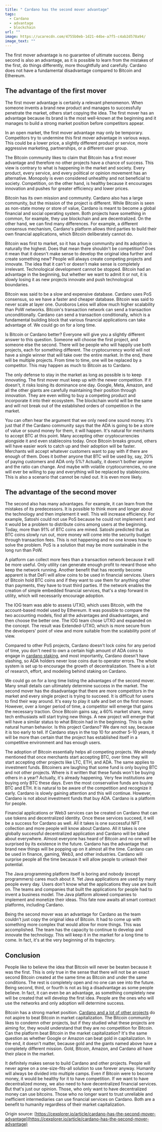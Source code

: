 ```yaml
---
title: " Cardano has the second mover advantage"
tags:
  - Cardano
  - advantage
  - blockchain
url: ""
image: https://ucarecdn.com/4755b0eb-1d21-44be-a7f5-c4ab2d578a94/
image_text: ""
---
```


The first mover advantage is no guarantee of ultimate success. Being second is also an advantage, as it is possible to learn from the mistakes of the first, do things differently, more thoughtfully and carefully. Cardano does not have a fundamental disadvantage compared to Bitcoin and Ethereum.

## The advantage of the first mover

The first mover advantage is certainly a relevant phenomenon. When someone invents a brand new product and manages to successfully penetrate the market, others start copying the idea. The first mover has an advantage because its brand is the most well-known at the beginning and it manages to build a strong market position before competitors appear.

In an open market, the first mover advantage may only be temporary. Competitors try to undermine this first mover advantage in various ways. This could be a lower price, a slightly different product or service, more aggressive marketing, partnerships, or a different user group.

The Bitcoin community likes to claim that Bitcoin has a first mover advantage and therefore no other projects have a chance of success. This view is contrary to what is happening in the market and society. Every product, every service, and every political or opinion movement has an alternative. Monopoly is even considered unhealthy and not beneficial to society. Competition, on the other hand, is healthy because it encourages innovation and pushes for greater efficiency and lower prices.

Bitcoin has its own mission and community. Cardano also has a large community, but the mission of the project is different. While Bitcoin is seen as non-state money or store of value, Cardano is meant to become a global financial and social operating system. Both projects have something in common, for example, they use blockchain and are decentralized. On the other hand, we can find many differences. For example, a different consensus mechanism, Cardano's platform allows third parties to build their own financial applications, which Bitcoin deliberately cannot do.

Bitcoin was first to market, so it has a huge community and its adoption is naturally the highest. Does that mean there shouldn't be competition? Does it mean that it doesn't make sense to develop the original idea further and create something new? People will always create competing projects and innovate. The idea that it can't or doesn't make sense is completely irrelevant. Technological development cannot be stopped. Bitcoin had an advantage in the beginning, but whether we want to admit it or not, it is slowly losing it as new projects innovate and push technological boundaries.

Bitcoin was said to be a slow and expensive database. Cardano uses PoS consensus, so we have a faster and cheaper database. Bitcoin was said to never scale at layer one. Ouroboros Leios will allow much higher scalability than PoW networks. Bitcoin's transaction network can send a transaction unconditionally. Cardano can send a transaction conditionally, which is a fundamental building block that various financial applications can take advantage of. We could go on for a long time.

Is Bitcoin or Cardano better? Everyone will give you a slightly different answer to this question. Someone will choose the first project, and someone else the second. There will be people who will happily use both projects, each for something different. The cryptocurrency world will not have a single winner that will take over the entire market. In the end, there will be multiple projects. From time to time, one will be replaced by a competitor. This may happen as much to Bitcoin as to Cardano.

The only defense to stay in the market as long as possible is to keep innovating. The first mover must keep up with the newer competition. If it doesn't, it risks losing its dominance one day. Google, Meta, Amazon, and all the other giants are carefully maintaining their position through innovation. They are even willing to buy a competing product and incorporate it into their ecosystem. The blockchain world will be the same and will not break out of the established orders of competition in the market.

You can often hear the argument that we only need one sound money. It's just that if the Cardano community says that the ADA is going to be a store of value or sound money for them, it will happen. It's natural for merchants to accept BTC at this point. Many accepting other cryptocurrencies alongside it and even stablecoins today. Once Bitcoin breaks ground, others will have easier work to catch up and their adoption will be faster. Merchants will accept whatever customers want to pay with if there are enough of them. Does it bother anyone that BTC will be used by, say, 20% of paying customers and ADA only 5%? Actually, it doesn't bother anyone and the ratio can change. And maybe with volatile cryptocurrencies, no one will ever be willing to pay and everything will be replaced by stablecoins. This is also a scenario that cannot be ruled out. It is even more likely.

## The advantage of the second mover

The second also has many advantages. For example, it can learn from the mistakes of its predecessors. It is possible to think more and longer about the technology and then implement it well. This will increase efficiency. For example, Satoshi could not use PoS because he could not implement it and it would be a problem to distribute coins among users at the beginning. Today, more than 91% of BTC coins are mined. Satoshi predicted that as BTC coins slowly run out, more money will come into the security budget through transaction fees. This is not happening and no one knows how to solve the problem. PoS is a solution that may be more sustainable in the long run than PoW.

A platform can collect more fees than a transaction network because it will be more useful. Only utility can generate enough profit to reward those who keep the network running. Another benefit that has recently become apparent is that DeFi will allow coins to be used in financial services. Users of Bitcoin hold BTC coins and if they want to use them for anything other than payments, they have to trust third parties. If the network enables the creation of simple embedded financial services, that's a step forward in utility, which will necessarily encourage adoption.

The IOG team was able to assess UTXO, which uses Bitcoin, with the account-based model used by Ethereum. It was possible to compare the two accounting models, find all the advantages and disadvantages, and then choose the better one. The IOG team chose UTXO and expanded on the concept. The result was Extended-UTXO, which is more secure from the developers' point of view and more suitable from the scalability point of view.

Compared to other PoS projects, Cardano doesn't lock coins for any period of time, you don't need to own a certain high amount of ADA coins to engage in [cardano staking](https://cexplorer.io/pool), and most importantly, Cardano doesn't have slashing, so ADA holders never lose coins due to operator errors. The whole system is set up to encourage the growth of decentralization. There is a lot of research, effort, and modeling behind staking on Cardano.

We could go on for a long time listing the advantages of the second mover. Many small details can ultimately determine success in the market. The second mover has the disadvantage that there are more competitors in the market and every single project is trying to succeed. It is difficult for users to find their way around. It's easy to play it safe and bet on the first mover. However, over a longer period of time, a competitor will emerge that gains the necessary traction. Once Bitcoin gains say, a 60% market share, many tech enthusiasts will start trying new things. A new project will emerge that will have a similar status to what Bitcoin had in the beginning. This is quite natural human behavior. Is this project Cardano? We dare not say, because it is too early to tell. If Cardano stays in the top 10 for another 5–10 years, it will be more than certain that the project has established itself in a competitive environment and has enough users.

The adoption of Bitcoin essentially helps all competing projects. We already mentioned that once merchants start accepting BTC, over time they will start accepting other projects like LTC, ETH, and ADA. The same applies to investment funds. Bitcoiners are laughing that some fund is only buying BTC and not other projects. Where is it written that these funds won't be buying others in a year? Actually, it's already happening. Very few institutions are buying only BTC these days. Even the most conservative funds are buying BTC and ETH. It is natural to be aware of the competition and recognize it early. Cardano is slowly gaining attention and this will continue. However, Cardano is not about investment funds that buy ADA. Cardano is a platform for people.

Financial applications or Web3 services can be created on Cardano that can use tokens and decentralized identity. Once these services succeed, it will be a success for Cardano as well. All it takes is one successful NFT collection and more people will know about Cardano. All it takes is one globally successful decentralized application and Cardano will be talked about everywhere. Almost everyone has heard of Bitcoin and no one will be surprised by its existence in the future. Cardano has the advantage that brand new things will be popping up on it almost all the time. Cardano can be used in finance, gaming, Web3, and other industries. Cardano will surprise people all the time because it will allow people to unleash their potential.

The Java programming platform itself is boring and nobody (except programmers) cares much about it. Yet Java applications are used by many people every day. Users don't know what the applications they use are built on. The teams and companies that built the applications for people had to invent a business model. The Java platform allowed companies to implement and monetize their ideas. This fate now awaits all smart contract platforms, including Cardano.

Being the second mover was an advantage for Cardano as the team couldn't just copy the original idea of Bitcoin. It had to come up with something more complex that would allow for more things. This was accomplished. The team has the capacity to continue to develop and innovate the technology. This will keep it in the market for a long time to come. In fact, it's at the very beginning of its trajectory.

## Conclusion

People like to believe the idea that Bitcoin will never be beaten because it was the first. This is only true in the sense that there will not be an exact second Bitcoin created at the same time as Bitcoin and under the same conditions. The rest is completely open and no one can see into the future. Being second, third, or fourth is not as big a disadvantage as some people believe. In fact, it can even be an advantage, as something completely new will be created that will develop the first idea. People are the ones who will use the networks and only adoption will determine success.

Bitcoin has a strong market position. [Cardano and a lot of other projects](https://cexplorer.io/token/top) do not aspire to beat Bitcoin in market capitalization. The Bitcoin community likes to condemn other projects, but if they studied what these projects are aiming for, they would understand that they are no competition for Bitcoin. Can the platform beat Bitcoin in the market capitalization? It's the same question as whether Google or Amazon can beat gold in capitalization. In the end, it doesn't matter, because gold and the giants named above have a completely different mission. Gold, Bitcoin, Amazon, and Cardano all have their place in the market.

It definitely makes sense to build Cardano and other projects. People will never agree on a one-size-fits-all solution to use forever anyway. Humanity will always be divided into multiple camps. Even if Bitcoin were to become money, it would be healthy for it to have competition. If we want to have decentralized money, we also need to have decentralized financial services. But that's just our opinion. Those, who only want to have decentralized money can use bitcoins. Those who no longer want to trust unreliable and inefficient intermediaries can use financial services on Cardano. Both are a benefit to humanity regardless of their market capitalization.

Origin source: [https://cexplorer.io/article/cardano-has-the-second-mover-advantage](https://cexplorer.io/article/cardano-has-the-second-mover-advantage)
